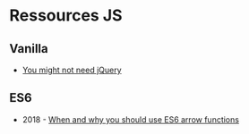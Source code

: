 # Ressources JS

## Vanilla
* [You might not need jQuery](http://youmightnotneedjquery.com)

## ES6
* 2018 - [When and why you should use ES6 arrow functions](https://medium.freecodecamp.org/when-and-why-you-should-use-es6-arrow-functions-and-when-you-shouldnt-3d851d7f0b26)